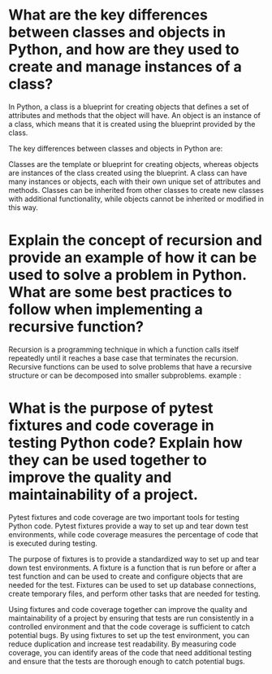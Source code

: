 # What are the key differences between classes and objects in Python, and how are they used to create and manage instances of a class?
In Python, a class is a blueprint for creating objects that defines a set of attributes and methods that the object will have. An object is an instance of a class, which means that it is created using the blueprint provided by the class.

The key differences between classes and objects in Python are:

Classes are the template or blueprint for creating objects, whereas objects are instances of the class created using the blueprint.
A class can have many instances or objects, each with their own unique set of attributes and methods.
Classes can be inherited from other classes to create new classes with additional functionality, while objects cannot be inherited or modified in this way.

# Explain the concept of recursion and provide an example of how it can be used to solve a problem in Python. What are some best practices to follow when implementing a recursive function?
Recursion is a programming technique in which a function calls itself repeatedly until it reaches a base case that terminates the recursion. Recursive functions can be used to solve problems that have a recursive structure or can be decomposed into smaller subproblems.
example :
<!-- 
def factorial(n):
    if n == 0:
        return 1
    else:
        return n * factorial(n-1)
 -->

# What is the purpose of pytest fixtures and code coverage in testing Python code? Explain how they can be used together to improve the quality and maintainability of a project.
Pytest fixtures and code coverage are two important tools for testing Python code. Pytest fixtures provide a way to set up and tear down test environments, while code coverage measures the percentage of code that is executed during testing.

The purpose of fixtures is to provide a standardized way to set up and tear down test environments. A fixture is a function that is run before or after a test function and can be used to create and configure objects that are needed for the test. Fixtures can be used to set up database connections, create temporary files, and perform other tasks that are needed for testing.

Using fixtures and code coverage together can improve the quality and maintainability of a project by ensuring that tests are run consistently in a controlled environment and that the code coverage is sufficient to catch potential bugs. By using fixtures to set up the test environment, you can reduce duplication and increase test readability. By measuring code coverage, you can identify areas of the code that need additional testing and ensure that the tests are thorough enough to catch potential bugs.
